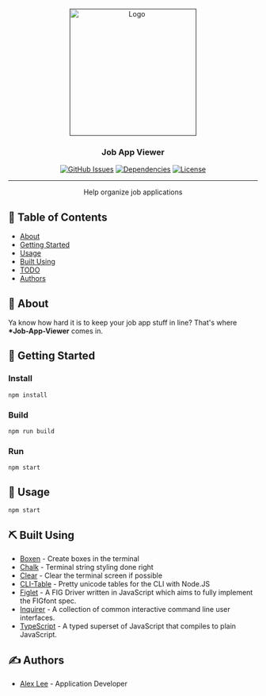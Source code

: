 <p align="center">
  <a href="" rel="noopener">
 <img width=256px height=256px src="https://raw.githubusercontent.com/alexlee-dev/job-app-viewer/master/job.svg" alt="Logo"></a>
</p>

<h3 align="center">Job App Viewer</h3>

<div align="center">

[![GitHub Issues](https://img.shields.io/github/issues/alexlee-dev/job-app-viewer)](https://github.com/alexlee-dev/job-app-viewer/issues)
[![Dependencies](https://img.shields.io/david/alexlee-dev/job-app-viewer)](https://github.com/alexlee-dev/job-app-viewer)
[![License](https://img.shields.io/badge/license-MIT-blue.svg)](/LICENSE)

</div>

---

<p align="center"> Help organize job applications
    <br> 
</p>

## 📝 Table of Contents

- [About](#about)
- [Getting Started](#getting_started)
- [Usage](#usage)
- [Built Using](#built_using)
- [TODO](https://github.com/alexlee-dev/projedex/blob/master/TODO.md)
- [Authors](#authors)

## 🧐 About <a name = "about"></a>

Ya know how hard it is to keep your job app stuff in line? That's where **\*Job-App-Viewer** comes in.

## 🏁 Getting Started <a name = "getting_started"></a>

### Install

`npm install`

### Build

`npm run build`

### Run

`npm start`

## 🎈 Usage <a name="usage"></a>

`npm start`

## ⛏️ Built Using <a name = "built_using"></a>

- [Boxen](https://www.npmjs.com/package/boxen) - Create boxes in the terminal
- [Chalk](https://github.com/chalk/chalk) - Terminal string styling done right
- [Clear](https://github.com/bahamas10/node-clear) - Clear the terminal screen if possible
- [CLI-Table](https://github.com/Automattic/cli-table) - Pretty unicode tables for the CLI with Node.JS
- [Figlet](github.com/patorjk/figlet.js) - A FIG Driver written in JavaScript which aims to fully implement the FIGfont spec.
- [Inquirer](https://github.com/SBoudrias/Inquirer.js) - A collection of common interactive command line user interfaces.
- [TypeScript](https://www.typescriptlang.org/) - A typed superset of JavaScript that compiles to plain JavaScript.

## ✍️ Authors <a name = "authors"></a>

- [Alex Lee](https://github.com/alexlee-dev) - Application Developer
